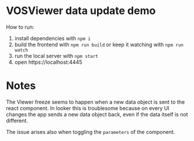 # VOSViewer data update demo

How to run:

1. install dependencies with `npm i`
2. build the frontend with `npm run build` or keep it watching with `npm run watch`
3. run the local server with `npm start`
4. open https://localhost:4445

# Notes

The Viewer freeze seems to happen when a new data object is sent to the react component. In looker this is troublesome because on every UI changes the app sends a new data object back, even if the data itself is not different.

The issue arises also when toggling the `parameters` of the component.
